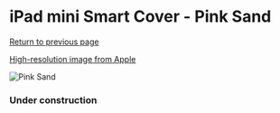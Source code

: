 # iPad mini Smart Cover - Pink Sand

[Return to previous page](/ipad_mini4)

[High-resolution image from Apple](https://store.storeimages.cdn-apple.com/8756/as-images.apple.com/is/MVQF2?wid=4500&hei=4500&fmt=png)

<div style="width: 384px"><img src="/everypreview/MVQF2.png" alt="Pink Sand"></div>

### Under construction
